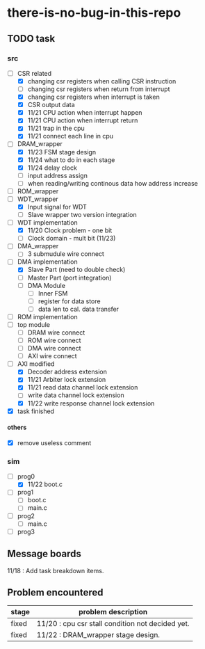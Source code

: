 # there-is-no-bug-in-this-repo

## TODO task

### src

- [ ] CSR related
  - [x] changing csr registers when calling CSR instruction
  - [ ] changing csr registers when return from interrupt
  - [x] changing csr registers when interrupt is taken
  - [x] CSR output data
  - [x] 11/21 CPU action when interrupt happen
  - [x] 11/21 CPU action when interrupt return
  - [x] 11/21 trap in the cpu
  - [x] 11/21 connect each line in cpu
- [ ] DRAM_wrapper
  - [x] 11/23 FSM stage design
  - [x] 11/24 what to do in each stage
  - [x] 11/24 delay clock
  - [ ] input address assign
  - [ ] when reading/writing continous data how address increase
- [ ] ROM_wrapper
- [ ] WDT_wrapper
  - [x] Input signal for WDT
  - [ ] Slave wrapper two version integration
- [ ] WDT implementation
  - [x] 11/20 Clock problem - one bit
  - [ ] Clock domain - mult bit (11/23)
- [ ] DMA_wrapper
  - [ ] 3 submudule wire connect
- [ ] DMA implementation
  - [x] Slave Part (need to double check)
  - [ ] Master Part (port integration)
  - [ ] DMA Module
    - [ ] Inner FSM
    - [ ] register for data store
    - [ ] data len to cal. data transfer

- [ ] ROM implementation
- [ ] top module
  - [ ] DRAM wire connect
  - [ ] ROM wire connect
  - [ ] DMA wire connect
  - [ ] AXI wire connect
- [ ] AXI modified
  - [x] Decoder address extension
  - [x] 11/21 Arbiter lock extension
  - [x] 11/21 read data channel lock extension
  - [ ] write data channel lock extension
  - [x] 11/22 write response channel lock extension
- [x] task finished

#### others

- [x] remove useless comment

### sim

- [ ] prog0
  - [x] 11/22 boot.c
- [ ] prog1
  - [ ] boot.c
  - [ ] main.c
- [ ] prog2
  - [ ] main.c
- [ ] prog3

## Message boards

11/18 : Add task breakdown items.

## Problem encountered

|stage|problem description|
|-----|-------------------|
|fixed| 11/20 : cpu csr stall condition not decided yet.|
|fixed| 11/22 : DRAM_wrapper stage design.|
